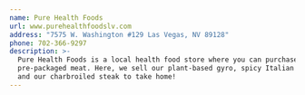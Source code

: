 ```yaml
---
name: Pure Health Foods
url: www.purehealthfoodslv.com
address: "7575 W. Washington #129 Las Vegas, NV 89128"
phone: 702-366-9297
description: >-
  Pure Health Foods is a local health food store where you can purchase our
  pre-packaged meat. Here, we sell our plant-based gyro, spicy Italian sausage
  and our charbroiled steak to take home!
---
```

